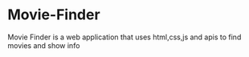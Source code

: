 # Movie-Finder
Movie Finder is a web application that uses html,css,js and apis to find movies and show info

